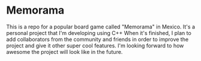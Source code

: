 # Memorama
This is a repo for a popular board game called "Memorama" in Mexico. It's a personal project that I'm developing using C++
When it's finished, I plan to add collaborators from the community and friends in order to improve the project and give it other super cool features.
I'm looking forward to how awesome the project will look like in the future. 
